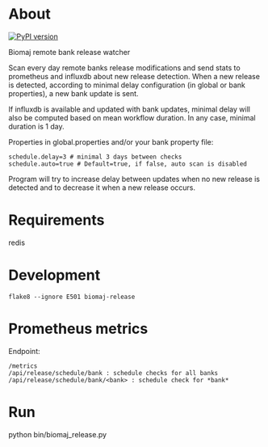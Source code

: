 # About

[![PyPI version](https://badge.fury.io/py/biomaj-release.svg)](https://badge.fury.io/py/biomaj-release)

Biomaj remote bank release watcher

Scan every day remote banks release modifications and send stats to prometheus and influxdb about new release detection.
When a new release is detected, according to minimal delay configuration (in global or bank properties), a new bank update is sent.

If influxdb is available and updated with bank updates, minimal delay will also be computed based on mean workflow duration. In any case, minimal duration is 1 day.

Properties in global.properties and/or your bank property file:

    schedule.delay=3 # minimal 3 days between checks
    schedule.auto=true # Default=true, if false, auto scan is disabled

Program will try to increase delay between updates when no new release is detected and to decrease it when a new release occurs.


# Requirements

redis

# Development

    flake8 --ignore E501 biomaj-release

# Prometheus metrics

Endpoint:

    /metrics
    /api/release/schedule/bank : schedule checks for all banks
    /api/release/schedule/bank/<bank> : schedule check for *bank*


# Run

python bin/biomaj_release.py
